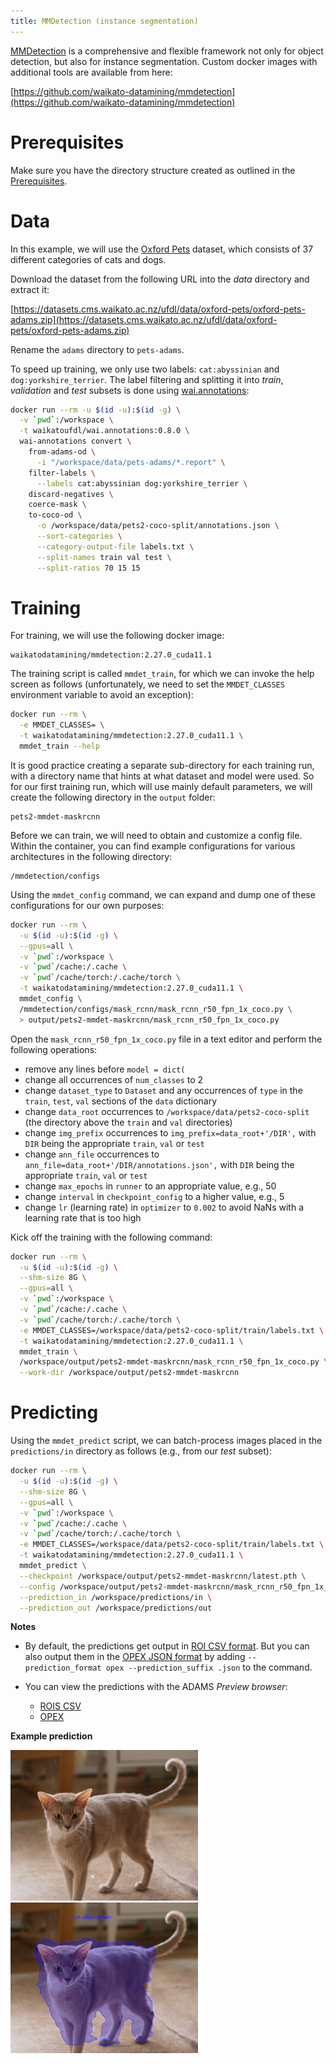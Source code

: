```yaml
---
title: MMDetection (instance segmentation)
---
```


[MMDetection](https://github.com/open-mmlab/mmdetection) is a comprehensive and flexible
framework not only for object detection, but also for instance segmentation. Custom docker
images with additional tools are available from here:

[https://github.com/waikato-datamining/mmdetection](https://github.com/waikato-datamining/mmdetection)


# Prerequisites
Make sure you have the directory structure created as outlined in the [Prerequisites](../prerequisites.md).


# Data

In this example, we will use the [Oxford Pets](https://datasets.cms.waikato.ac.nz/ufdl/oxford-pets/)
dataset, which consists of 37 different categories of cats and dogs.

Download the dataset from the following URL into the *data* directory and extract it:

[https://datasets.cms.waikato.ac.nz/ufdl/data/oxford-pets/oxford-pets-adams.zip](https://datasets.cms.waikato.ac.nz/ufdl/data/oxford-pets/oxford-pets-adams.zip)

Rename the `adams` directory to `pets-adams`. 

To speed up training, we only use two labels: `cat:abyssinian` and `dog:yorkshire_terrier`.
The label filtering and splitting it into *train*, *validation* and *test* subsets is done 
using [wai.annotations](https://github.com/waikato-ufdl/wai-annotations):

```bash
docker run --rm -u $(id -u):$(id -g) \
  -v `pwd`:/workspace \
  -t waikatoufdl/wai.annotations:0.8.0 \
  wai-annotations convert \
    from-adams-od \
      -i "/workspace/data/pets-adams/*.report" \
    filter-labels \
      --labels cat:abyssinian dog:yorkshire_terrier \
    discard-negatives \
    coerce-mask \
    to-coco-od \
      -o /workspace/data/pets2-coco-split/annotations.json \
      --sort-categories \
      --category-output-file labels.txt \
      --split-names train val test \
      --split-ratios 70 15 15
```


# Training

For training, we will use the following docker image:

```
waikatodatamining/mmdetection:2.27.0_cuda11.1
```

The training script is called `mmdet_train`, for which we can invoke the help screen as follows
(unfortunately, we need to set the `MMDET_CLASSES` environment variable to avoid an exception):

```bash
docker run --rm \
  -e MMDET_CLASSES= \
  -t waikatodatamining/mmdetection:2.27.0_cuda11.1 \
  mmdet_train --help 
```

It is good practice creating a separate sub-directory for each training run, with a directory name that hints at
what dataset and model were used. So for our first training run, which will use mainly default parameters, we will 
create the following directory in the `output` folder:

```
pets2-mmdet-maskrcnn
```

Before we can train, we will need to obtain and customize a config file. Within the container,
you can find example configurations for various architectures in the following directory:

```
/mmdetection/configs
```

Using the `mmdet_config` command, we can expand and dump one of these configurations for our
own purposes:

```bash
docker run --rm \
  -u $(id -u):$(id -g) \
  --gpus=all \
  -v `pwd`:/workspace \
  -v `pwd`/cache:/.cache \
  -v `pwd`/cache/torch:/.cache/torch \
  -t waikatodatamining/mmdetection:2.27.0_cuda11.1 \
  mmdet_config \
  /mmdetection/configs/mask_rcnn/mask_rcnn_r50_fpn_1x_coco.py \
  > output/pets2-mmdet-maskrcnn/mask_rcnn_r50_fpn_1x_coco.py
```

Open the `mask_rcnn_r50_fpn_1x_coco.py` file in a text editor and perform the following operations:

* remove any lines before `model = dict(`
* change all occurrences of `num_classes` to 2
* change `dataset_type` to `Dataset` and any occurrences of `type` in the `train`, `test`, `val` sections of the `data` dictionary
* change `data_root` occurrences to `/workspace/data/pets2-coco-split` (the directory above the `train` and `val` directories)
* change `img_prefix` occurrences to `img_prefix=data_root+'/DIR',` with `DIR` being the appropriate `train`, `val` or `test`
* change `ann_file` occurrences to `ann_file=data_root+'/DIR/annotations.json',` with `DIR` being the appropriate `train`, `val` or `test`
* change `max_epochs` in `runner` to an appropriate value, e.g., 50
* change `interval` in `checkpoint_config` to a higher value, e.g., 5
* change `lr` (learning rate) in `optimizer` to `0.002` to avoid NaNs with a learning rate that is too high


Kick off the training with the following command:

```bash
docker run --rm \
  -u $(id -u):$(id -g) \
  --shm-size 8G \
  --gpus=all \
  -v `pwd`:/workspace \
  -v `pwd`/cache:/.cache \
  -v `pwd`/cache/torch:/.cache/torch \
  -e MMDET_CLASSES=/workspace/data/pets2-coco-split/train/labels.txt \
  -t waikatodatamining/mmdetection:2.27.0_cuda11.1 \
  mmdet_train \
  /workspace/output/pets2-mmdet-maskrcnn/mask_rcnn_r50_fpn_1x_coco.py \
  --work-dir /workspace/output/pets2-mmdet-maskrcnn
```


# Predicting

Using the `mmdet_predict` script, we can batch-process images placed in the `predictions/in` directory
as follows (e.g., from our *test* subset): 

```bash
docker run --rm \
  -u $(id -u):$(id -g) \
  --shm-size 8G \
  --gpus=all \
  -v `pwd`:/workspace \
  -v `pwd`/cache:/.cache \
  -v `pwd`/cache/torch:/.cache/torch \
  -e MMDET_CLASSES=/workspace/data/pets2-coco-split/train/labels.txt \
  -t waikatodatamining/mmdetection:2.27.0_cuda11.1 \
  mmdet_predict \
  --checkpoint /workspace/output/pets2-mmdet-maskrcnn/latest.pth \
  --config /workspace/output/pets2-mmdet-maskrcnn/mask_rcnn_r50_fpn_1x_coco.py \
  --prediction_in /workspace/predictions/in \
  --prediction_out /workspace/predictions/out
```

**Notes** 

* By default, the predictions get output in [ROI CSV format](https://github.com/waikato-ufdl/wai-annotations-roi).
  But you can also output them in the [OPEX JSON format](https://github.com/WaikatoLink2020/objdet-predictions-exchange-format) 
  by adding `--prediction_format opex --prediction_suffix .json` to the command.

* You can view the predictions with the ADAMS *Preview browser*:
  
    * [ROIS CSV](../../previewing_predictions/#objdet_rois)
    * [OPEX](../../previewing_predictions/#objdet_opex)


**Example prediction**

![Screenshot](img/mmdet-Abyssinian_117.png) ![Screenshot](img/mmdet-Abyssinian_117-overlay.png)
